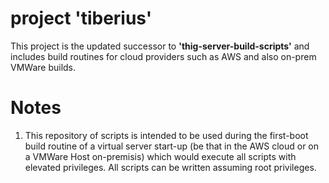 # project 'tiberius'
This project is the updated successor to **'thig-server-build-scripts'** and includes build routines for cloud providers such as AWS and also on-prem VMWare builds.

# Notes
1. This repository of scripts is intended to be used during the first-boot build routine of a virtual server start-up (be that in the AWS cloud or on a VMWare Host on-premisis) which would execute all scripts with elevated privileges. All scripts can be written assuming root privileges. 